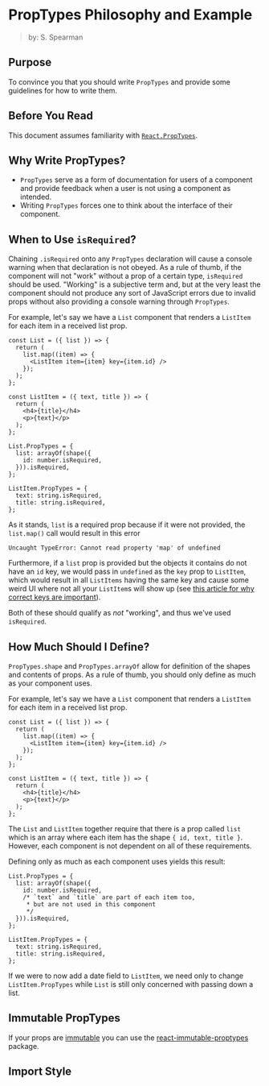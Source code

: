 # PropTypes Philosophy and Example

> by: S. Spearman

## Purpose
To convince you that you should write `PropTypes` and provide some guidelines for how to write them.

## Before You Read
This document assumes familiarity with [`React.PropTypes`](https://facebook.github.io/react/docs/typechecking-with-proptypes.html).

## Why Write PropTypes?
- `PropTypes` serve as a form of documentation for users of a component and provide feedback when a user is not using a component as intended.
- Writing `PropTypes` forces one to think about the interface of their component.

## When to Use `isRequired`?
Chaining `.isRequired` onto any `PropTypes` declaration will cause a console warning when that declaration is not obeyed. As a rule of thumb, if the component will not "work" without a prop of a certain type, `isRequired` should be used. "Working" is a subjective term and, but at the very least the component should not produce any sort of JavaScript errors due to invalid props without also providing a console warning through `PropTypes`.

For example, let's say we have a `List` component that renders a `ListItem` for each item in a received list prop.
```jsx=
const List = ({ list }) => {
  return (
    list.map((item) => {
      <ListItem item={item} key={item.id} />
    });
  );
};

const ListItem = ({ text, title }) => {
  return (
    <h4>{title}</h4>
    <p>{text}</p>
  );
};

List.PropTypes = {
  list: arrayOf(shape({
    id: number.isRequired,
  })).isRequired,
};

ListItem.PropTypes = {
  text: string.isRequired,
  title: string.isRequired,
};
```

As it stands, `list` is a required prop because if it were not provided, the `list.map()` call would result in this error
```
Uncaught TypeError: Cannot read property 'map' of undefined
```
Furthermore, if a `list` prop is provided but the objects it contains do not have an `id` key, we would pass in `undefined` as the `key` prop to `ListItem`, which would result in all `ListItems` having the same key and cause some weird UI where not all your `ListItem`s will show up (see [this article for why correct keys are important](http://blog.arkency.com/2014/10/react-dot-js-and-dynamic-children-why-the-keys-are-important/)).

Both of these should qualify as *not* "working", and thus we've used `isRequired`.

## How Much Should I Define?
`PropTypes.shape` and `PropTypes.arrayOf` allow for definition of the shapes and contents of props. As a rule of thumb, you should only define as much as your component uses.

For example, let's say we have a `List` component that renders a `ListItem` for each item in a received list prop.
```jsx=
const List = ({ list }) => {
  return (
    list.map((item) => {
      <ListItem item={item} key={item.id} />
    });
  );
};

const ListItem = ({ text, title }) => {
  return (
    <h4>{title}</h4>
    <p>{text}</p>
  );
};
```

The `List` and `ListItem` together require that there is a prop called `list` which is an array where each item has the shape `{ id, text, title }`. However, each component is not dependent on all of these requirements.

Defining only as much as each component uses yields this result:
```javascript=
List.PropTypes = {
  list: arrayOf(shape({
    id: number.isRequired,
    /* `text` and `title` are part of each item too,
     * but are not used in this component
     */
  })).isRequired,
};

ListItem.PropTypes = {
  text: string.isRequired,
  title: string.isRequired,
};
```

If we were to now add a date field to `ListItem`, we need only to change `ListItem.PropTypes` while `List` is still only concerned with passing down a list.


## Immutable PropTypes
If your props are [immutable](https://facebook.github.io/immutable-js/) you can use the [react-immutable-proptypes](https://github.com/HurricaneJames/react-immutable-proptypes) package.

## Import Style
